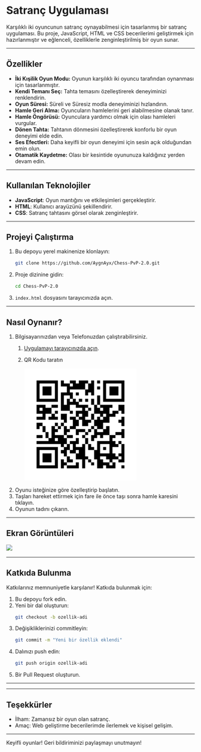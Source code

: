 # Satranç Uygulaması

Karşılıklı iki oyuncunun satranç oynayabilmesi için tasarlanmış bir satranç uygulaması. Bu proje, JavaScript, HTML ve CSS becerilerimi geliştirmek için hazırlanmıştır ve eğlenceli, özelliklerle zenginleştirilmiş bir oyun sunar.

---

## Özellikler

- **İki Kışilik Oyun Modu:** Oyunun karşılıklı iki oyuncu tarafından oynanması için tasarlanmıştır.
- **Kendi Temanı Seç:** Tahta temasını özelleştirerek deneyiminizi renklendirin.
- **Oyun Süresi:** Süreli ve Süresiz modla deneyiminizi hızlandırın.
- **Hamle Geri Alma:** Oyuncuların hamlelerini geri alabilmesine olanak tanır.
- **Hamle Öngörüsü:** Oyunculara yardımcı olmak için olası hamleleri vurgular.
- **Dönen Tahta:** Tahtanın dönmesini özelleştirerek konforlu bir oyun deneyimi elde edin.
- **Ses Efectleri:** Daha keyifli bir oyun deneyimi için sesin açık olduğundan emin olun.
- **Otamatik Kaydetme:** Olası bir kesintide oyununuza kaldığınız yerden devam edin.

---

## Kullanılan Teknolojiler

- **JavaScript**: Oyun mantığını ve etkileşimleri gerçekleştirir.
- **HTML**: Kullanıcı arayüzünü şekillendirir.
- **CSS**: Satranç tahtasını görsel olarak zenginleştirir.

---

## Projeyi Çalıştırma

1. Bu depoyu yerel makinenize klonlayın:
   ```bash
   git clone https://github.com/AygnAyx/Chess-PvP-2.0.git
   ```
2. Proje dizinine gidin:
   ```bash
   cd Chess-PvP-2.0
   ```
3. `index.html` dosyasını tarayıcınızda açın.

---

## Nasıl Oynanır?

1. Bilgisayarınızdan veya Telefonuzdan çalıştırabilirsiniz.
   1. [Uygulamayı tarayıcınızda açın](https://aygnayx.github.io/Chess-PvP-2.0/).
   2. QR Kodu taratın
   
      ![](https://github.com/AygnAyx/Chess-PvP-2.0/blob/main/qrcode.png)
2. Oyunu isteğinize göre özelleştirip başlatın.
3. Taşları hareket ettirmek için fare ile önce taşı sonra hamle karesini tıklayın.
4. Oyunun tadını çıkarın.

---

## Ekran Görüntüleri

![](https://github.com/AygnAyx/Chess-PvP-2.0/blob/main/ChessPvP.gif)

---

## Katkıda Bulunma

Katkılarınız memnuniyetle karşılanır! Katkıda bulunmak için:

1. Bu depoyu fork edin.
2. Yeni bir dal oluşturun:
   ```bash
   git checkout -b ozellik-adi
   ```
3. Değişikliklerinizi commitleyin:
   ```bash
   git commit -m "Yeni bir özellik eklendi"
   ```
4. Dalınızı push edin:
   ```bash
   git push origin ozellik-adi
   ```
5. Bir Pull Request oluşturun.

---

---

## Teşekkürler

- İlham: Zamansız bir oyun olan satranç.
- Amaç: Web geliştirme becerilerimde ilerlemek ve kişisel gelişim.

---

Keyifli oyunlar! Geri bildiriminizi paylaşmayı unutmayın!
